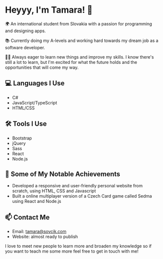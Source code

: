 # Heyyy, I'm Tamara! 👋

🌍 An international student from Slovakia with a passion for programming and designing apps.

📚 Currently doing my A-levels and working hard towards my dream job as a software developer.

👩‍💻 Always eager to learn new things and improve my skills. I know there's still a lot to learn, but I'm excited for what the future holds and the opportunities that will come my way.

## 💻 Languages I Use

- C#
- JavaScript/TypeScript
- HTML/CSS

## 🛠️ Tools I Use

- Bootstrap
- jQuery
- Sass
- React
- Node.js

## 🌟 Some of My Notable Achievements

- Developed a responsive and user-friendly personal website from scratch, using HTML, CSS and Javascript
- Built a online multiplayer version of a Czech Card game called Sedma using React and Node.js


## 📫 Contact Me

- Email: [tamara@sovcik.com](mailto:tamara@sovcik.com)
- Website: almost ready to publish 

I love to meet new people to learn more and broaden my knowledge so if you want to teach me some more feel free to get in touch with me!
